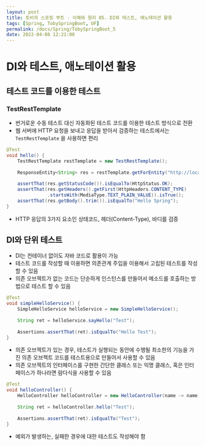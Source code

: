 ```yaml
---
layout: post
title: 토비의 스프링 부트 - 이해와 원리 05. DI와 테스트, 애노테이션 활용
tags: [Spring, TobySpringBoot, UF]
permalink: /docs/Spring/TobySpringBoot_5
date: 2022-04-08 12:21:00
---
```

# DI와 테스트, 애노테이션 활용
## 테스트 코드를 이용한 테스트
### TestRestTemplate
- 번거로운 수동 테스트 대신 자동화된 테스트 코드를 이용한 테스트 방식으로 전환
- 웹 서버에 HTTP 요청을 보내고 응답을 받아서 검증하는 테스트에서는 `TestRestTemplate`
을 사용하면 편리

```java
@Test
void hello() {
    TestRestTemplate restTemplate = new TestRestTemplate();
  
    ResponseEntity<String> res = restTemplate.getForEntity("http://localhost:8080/hello?name={name}", String.class, "Spring");
  
    assertThat(res.getStatusCode()).isEqualTo(HttpStatus.OK);
    assertThat(res.getHeaders().getFirst(HttpHeaders.CONTENT_TYPE)
               .startsWith(MediaType.TEXT_PLAIN_VALUE)).isTrue();
    assertThat(res.getBody().trim()).isEqualTo("Hello Spring");
}
```

- HTTP 응답의 3가지 요소인 상태코드, 헤더(Content-Type), 바디를 검증
## DI와 단위 테스트
- DI는 컨테이너 없이도 자바 코드로 활용이 가능
- 테스트 코드를 작성할 때 이용하면 의존관계 주입을 이용해서 고립된 테스트를 작성할 수 있음
- 의존 오브젝트가 없는 코드는 단순하게 인스턴스를 만들어서 메소드를 호출하는 방법으로 테스트 할 수 있음

```java
@Test
void simpleHelloService() {
    SimpleHelloService helloService = new SimpleHelloService();
  
    String ret = helloService.sayHello("Test");
  
    Assertions.assertThat(ret).isEqualTo("Hello Test");
}
```

- 의존 오브젝트가 있는 경우, 테스트가 실행되는 동안에 수행될 최소한의 기능을 가진 의존 오브젝트 코드를 테스트용으로 만들어서 사용할 수 있음
- 의존 오브젝트의 인터페이스를 구현한 간단한 클래스 또는 익명 클래스, 혹은 인터페이스가 하나라면 람다식을 사용할 수 있음

```java
@Test
void helloController() {
    HelloController helloController = new HelloController(name -> name);
  
    String ret = helloController.hello("Test");
  
    Assertions.assertThat(ret).isEqualTo("Test");
}
```

- 예외가 발생하는, 실패한 경우에 대한 테스트도 작성해야 함